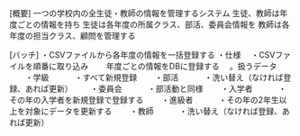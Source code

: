 [概要]
一つの学校内の全生徒・教師の情報を管理するシステム
生徒、教師は年度ごとの情報を持ち
生徒は各年度の所属クラス、部活、委員会情報を
教師は各年度の担当クラス、顧問を管理する

[バッチ]
・CSVファイルから各年度の情報を一括登録する
・仕様
　・CSVファイルを順番に取り込み
　　年度ごとの情報をDBに登録する
　。扱うデータ
　　・学級
　　　・すべて新規登録
　　・部活
　　　・洗い替え（なければ登録、あれば更新）
　　・委員会
　　　・部活動と同様
　　・入学者
　　　・その年の入学者を新規登録で登録する
　　・進級者
　　　・その年の2年生以上を対象にデータを更新する
　　・教師
　　　・洗い替え（なければ登録、あれば更新）
